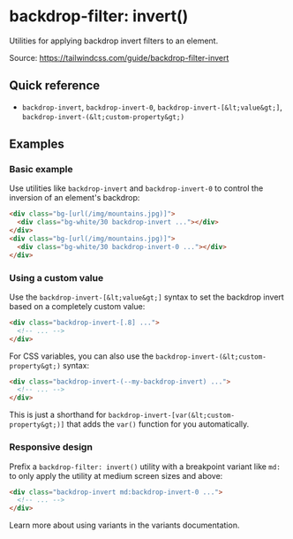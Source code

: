 # backdrop-filter: invert()

Utilities for applying backdrop invert filters to an element.

Source: https://tailwindcss.com/guide/backdrop-filter-invert

## Quick reference

- `backdrop-invert`, `backdrop-invert-0`, `backdrop-invert-[&lt;value&gt;]`, `backdrop-invert-(&lt;custom-property&gt;)`

## Examples

### Basic example

Use utilities like `backdrop-invert` and `backdrop-invert-0` to control the inversion of an element's backdrop:

```html
<div class="bg-[url(/img/mountains.jpg)]">
  <div class="bg-white/30 backdrop-invert ..."></div>
</div>
<div class="bg-[url(/img/mountains.jpg)]">
  <div class="bg-white/30 backdrop-invert-0 ..."></div>
</div>
```

### Using a custom value

Use the `backdrop-invert-[&lt;value&gt;]` syntax to set the backdrop invert based on a completely custom value:

```html
<div class="backdrop-invert-[.8] ...">
  <!-- ... -->
</div>
```

For CSS variables, you can also use the `backdrop-invert-(&lt;custom-property&gt;)` syntax:

```html
<div class="backdrop-invert-(--my-backdrop-invert) ...">
  <!-- ... -->
</div>
```

This is just a shorthand for `backdrop-invert-[var(&lt;custom-property&gt;)]` that adds the `var()` function for you automatically.

### Responsive design

Prefix a `backdrop-filter: invert()` utility with a breakpoint variant like `md:` to only apply the utility at medium screen sizes and above:

```html
<div class="backdrop-invert md:backdrop-invert-0 ...">
  <!-- ... -->
</div>
```

Learn more about using variants in the variants documentation.
